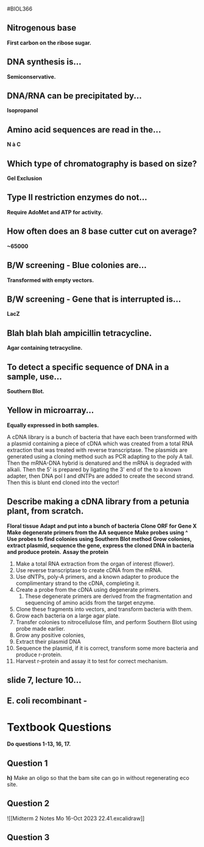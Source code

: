 #BIOL366 

## Nitrogenous base 
**First carbon on the ribose sugar.**

## DNA synthesis is...
**Semiconservative.**

## DNA/RNA can be precipitated by...
**Isopropanol**

## Amino acid sequences are read in the...
**N à C**

## Which type of chromatography is based on size?
**Gel Exclusion**

## Type II restriction enzymes do not...
**Require AdoMet and ATP for activity.**

## How often does an 8 base cutter cut on average?
**~65000**

## B/W screening - Blue colonies are...
**Transformed with empty vectors.**

## B/W screening - Gene that is interrupted is...
**LacZ**

## Blah blah blah ampicillin tetracycline.
**Agar containing tetracycline.**

## To detect a specific sequence of DNA in a sample, use...
**Southern Blot.**

## Yellow in microarray... 
**Equally expressed in both samples.**


A cDNA library is a bunch of bacteria that have each been transformed with a plasmid containing a piece of cDNA which was created from a total RNA extraction that was treated with reverse transcriptase. The plasmids are generated using a cloning method such as PCR adapting to the poly A tail. Then the mRNA-DNA hybrid is denatured and the mRNA is degraded with alkali. Then the 5' is prepared by ligating the 3' end of the to a known adapter, then DNA pol I and dNTPs are added to create the second strand. Then this is blunt end cloned into the vector!  


## Describe making a cDNA library from a petunia plant, from scratch.

**Floral tissue**
**Adapt and put into a bunch of bacteria**
**Clone ORF for Gene X**
**Make degenerate primers from the AA sequence**
**Make probes using ^**
**Use probes to find colonies using Southern Blot method**
**Grow colonies, extract plasmid, sequence the gene, express the cloned DNA in bacteria and produce protein.**
**Assay the protein**

1. Make a total RNA extraction from the organ of interest (flower). 
2. Use reverse transcriptase to create cDNA from the mRNA.
3. Use dNTPs, poly-A primers, and a known adapter to produce the complimentary strand to the cDNA, completing it.
4. Create a probe from the cDNA using degenerate primers.
	1. These degenerate primers are derived from the fragmentation and sequencing of amino acids from the target enzyme.
5. Clone these fragments into vectors, and transform bacteria with them.
6. Grow each bacteria on a large agar plate.
7. Transfer colonies to nitrocellulose film, and perform Southern Blot using probe made earlier.
8. Grow any positive colonies, 
9. Extract their plasmid DNA
10. Sequence the plasmid, if it is correct, transform some more bacteria and produce r-protein.
11. Harvest r-protein and assay it to test for correct mechanism.

## slide 7, lecture 10...

## E. coli recombinant - 

# Textbook Questions
**Do questions 1-13, 16, 17.**

## Question 1

**h)** Make an oligo so that the bam site can go in without regenerating eco site.

## Question 2

![[Midterm 2 Notes Mo 16-Oct 2023 22.41.excalidraw]]

## Question 3
